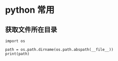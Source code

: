 # python 常用

## 获取文件所在目录

<highlight-code lang='python'>

    import os

    path = os.path.dirname(os.path.abspath(__file__))
    print(path)
    
</highlight-code>
